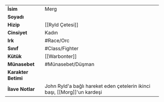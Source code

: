 |  |  |
|---|---|
| **İsim** | Merg|
| **Soyadı** | |
| **Hizip** | [[Ryld Çetesi]]|
| **Cinsiyet** | Kadın|
| **Irk** | #Race/Orc|
| **Sınıf** | #Class/Fighter|
| **Kütük** | [[Warbonter]]|
| **Münasebet** | #Münasebet/Düşman|
| **Karakter Betimi** | |
| **İlave Notlar** | John Ryld'a bağlı hareket eden çetelerin ikinci başı, [[Morg]]'un kardeşi|
